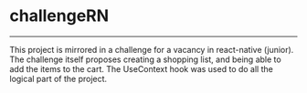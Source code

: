 # challengeRN

----
This project is mirrored in a challenge for a vacancy in react-native (junior).
The challenge itself proposes creating a shopping list, and being able to add the items to the cart.
The UseContext hook was used to do all the logical part of the project.
